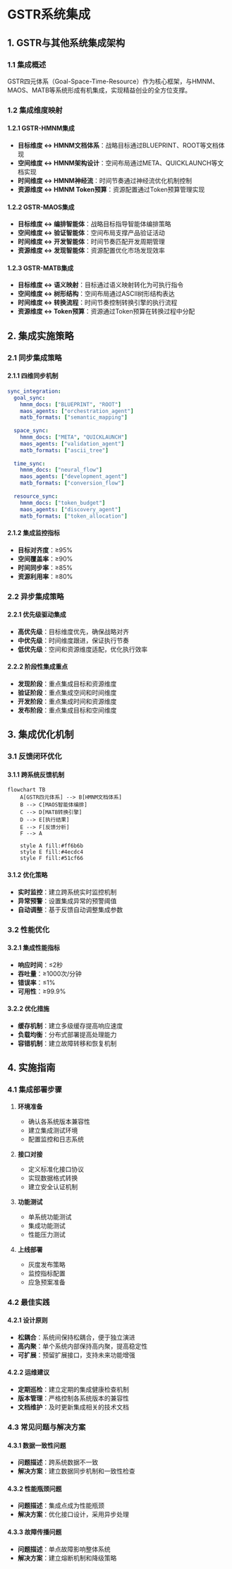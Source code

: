 # GSTR系统集成

## 1. GSTR与其他系统集成架构

### 1.1 集成概述

GSTR四元体系（Goal-Space-Time-Resource）作为核心框架，与HMNM、MAOS、MATB等系统形成有机集成，实现精益创业的全方位支撑。

### 1.2 集成维度映射

#### 1.2.1 GSTR-HMNM集成
- **目标维度 ↔ HMNM文档体系**：战略目标通过BLUEPRINT、ROOT等文档体现
- **空间维度 ↔ HMNM架构设计**：空间布局通过META、QUICKLAUNCH等文档实现
- **时间维度 ↔ HMNM神经流**：时间节奏通过神经流优化机制控制
- **资源维度 ↔ HMNM Token预算**：资源配置通过Token预算管理实现

#### 1.2.2 GSTR-MAOS集成
- **目标维度 ↔ 编排智能体**：战略目标指导智能体编排策略
- **空间维度 ↔ 验证智能体**：空间布局支撑产品验证活动
- **时间维度 ↔ 开发智能体**：时间节奏匹配开发周期管理
- **资源维度 ↔ 发现智能体**：资源配置优化市场发现效率

#### 1.2.3 GSTR-MATB集成
- **目标维度 ↔ 语义映射**：目标通过语义映射转化为可执行指令
- **空间维度 ↔ 树形结构**：空间布局通过ASCII树形结构表达
- **时间维度 ↔ 转换流程**：时间节奏控制转换引擎的执行流程
- **资源维度 ↔ Token预算**：资源通过Token预算在转换过程中分配

## 2. 集成实施策略

### 2.1 同步集成策略

#### 2.1.1 四维同步机制
```yaml
sync_integration:
  goal_sync:
    hmnm_docs: ["BLUEPRINT", "ROOT"]
    maos_agents: ["orchestration_agent"]
    matb_formats: ["semantic_mapping"]
    
  space_sync:
    hmnm_docs: ["META", "QUICKLAUNCH"]
    maos_agents: ["validation_agent"]
    matb_formats: ["ascii_tree"]
    
  time_sync:
    hmnm_docs: ["neural_flow"]
    maos_agents: ["development_agent"]
    matb_formats: ["conversion_flow"]
    
  resource_sync:
    hmnm_docs: ["token_budget"]
    maos_agents: ["discovery_agent"]
    matb_formats: ["token_allocation"]
```

#### 2.1.2 集成监控指标
- **目标对齐度**：≥95%
- **空间覆盖率**：≥90%
- **时间同步率**：≥85%
- **资源利用率**：≥80%

### 2.2 异步集成策略

#### 2.2.1 优先级驱动集成
- **高优先级**：目标维度优先，确保战略对齐
- **中优先级**：时间维度跟进，保证执行节奏
- **低优先级**：空间和资源维度适配，优化执行效率

#### 2.2.2 阶段性集成重点
- **发现阶段**：重点集成目标和资源维度
- **验证阶段**：重点集成空间和时间维度
- **开发阶段**：重点集成时间和资源维度
- **发布阶段**：重点集成目标和空间维度

## 3. 集成优化机制

### 3.1 反馈闭环优化

#### 3.1.1 跨系统反馈机制
```mermaid
flowchart TB
    A[GSTR四元体系] --> B[HMNM文档体系]
    B --> C[MAOS智能体编排]
    C --> D[MATB转换引擎]
    D --> E[执行结果]
    E --> F[反馈分析]
    F --> A
    
    style A fill:#ff6b6b
    style E fill:#4ecdc4
    style F fill:#51cf66
```

#### 3.1.2 优化策略
- **实时监控**：建立跨系统实时监控机制
- **异常预警**：设置集成异常的预警阈值
- **自动调整**：基于反馈自动调整集成参数

### 3.2 性能优化

#### 3.2.1 集成性能指标
- **响应时间**：≤2秒
- **吞吐量**：≥1000次/分钟
- **错误率**：≤1%
- **可用性**：≥99.9%

#### 3.2.2 优化措施
- **缓存机制**：建立多级缓存提高响应速度
- **负载均衡**：分布式部署提高处理能力
- **容错机制**：建立故障转移和恢复机制

## 4. 实施指南

### 4.1 集成部署步骤

1. **环境准备**
   - 确认各系统版本兼容性
   - 建立集成测试环境
   - 配置监控和日志系统

2. **接口对接**
   - 定义标准化接口协议
   - 实现数据格式转换
   - 建立安全认证机制

3. **功能测试**
   - 单系统功能测试
   - 集成功能测试
   - 性能压力测试

4. **上线部署**
   - 灰度发布策略
   - 监控指标配置
   - 应急预案准备

### 4.2 最佳实践

#### 4.2.1 设计原则
- **松耦合**：系统间保持松耦合，便于独立演进
- **高内聚**：单个系统内部保持高内聚，提高稳定性
- **可扩展**：预留扩展接口，支持未来功能增强

#### 4.2.2 运维建议
- **定期巡检**：建立定期的集成健康检查机制
- **版本管理**：严格控制各系统版本的兼容性
- **文档维护**：及时更新集成相关的技术文档

### 4.3 常见问题与解决方案

#### 4.3.1 数据一致性问题
- **问题描述**：跨系统数据不一致
- **解决方案**：建立数据同步机制和一致性检查

#### 4.3.2 性能瓶颈问题
- **问题描述**：集成点成为性能瓶颈
- **解决方案**：优化接口设计，采用异步处理

#### 4.3.3 故障传播问题
- **问题描述**：单点故障影响整体系统
- **解决方案**：建立熔断机制和降级策略